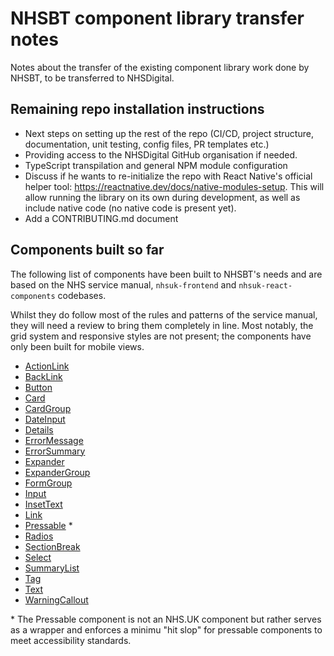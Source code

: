 # NHSBT component library transfer notes

Notes about the transfer of the existing component library work done by NHSBT, to be transferred to NHSDigital.

## Remaining repo installation instructions

- Next steps on setting up the rest of the repo (CI/CD, project structure, documentation, unit testing, config files, PR templates etc.)
- Providing access to the NHSDigital GitHub organisation if needed.
- TypeScript transpilation and general NPM module configuration
- Discuss if he wants to re-initialize the repo with React Native's official helper tool: <https://reactnative.dev/docs/native-modules-setup>. This will allow running the library on its own during development, as well as include native code (no native code is present yet).
- Add a CONTRIBUTING.md document

## Components built so far

The following list of components have been built to NHSBT's needs and are based on the NHS service manual, `nhsuk-frontend` and `nhsuk-react-components` codebases.

Whilst they do follow most of the rules and patterns of the service manual, they will need a review to bring them completely in line.
Most notably, the grid system and responsive styles are not present; the components have only been built for mobile views.

- [ActionLink](src/components/ActionLink.tsx)
- [BackLink](src/components/BackLink.tsx)
- [Button](src/components/Button.tsx)
- [Card](src/components/Card.tsx)
- [CardGroup](src/components/CardGroup.tsx)
- [DateInput](src/components/DateInput.tsx)
- [Details](src/components/Details.tsx)
- [ErrorMessage](src/components/ErrorMessage.tsx)
- [ErrorSummary](src/components/ErrorSummary.tsx)
- [Expander](src/components/Expander.tsx)
- [ExpanderGroup](src/components/ExpanderGroup.tsx)
- [FormGroup](src/components/FormGroup.tsx)
- [Input](src/components/Input.tsx)
- [InsetText](src/components/InsetText.tsx)
- [Link](src/components/Link.tsx)
- [Pressable](src/components/Pressable.tsx) *
- [Radios](src/components/Radios.tsx)
- [SectionBreak](src/components/SectionBreak.tsx)
- [Select](src/components/Select.tsx)
- [SummaryList](src/components/SummaryList.tsx)
- [Tag](src/components/Tag.tsx)
- [Text](src/components/Text.tsx)
- [WarningCallout](src/components/WarningCallout.tsx)

\* The Pressable component is not an NHS.UK component but rather serves as a wrapper and enforces a minimu "hit slop" for pressable components to meet accessibility standards.
